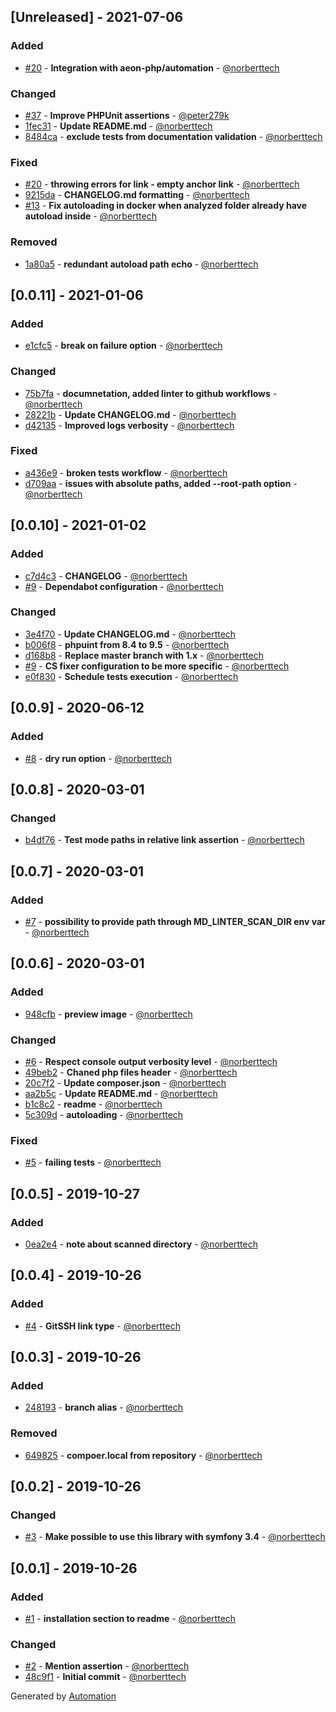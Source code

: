 ## [Unreleased] - 2021-07-06

### Added
- [#20](https://github.com/norberttech/md-link-linter/pull/20) - **Integration with aeon-php/automation** - [@norberttech](https://github.com/norberttech)

### Changed
- [#37](https://github.com/norberttech/md-link-linter/pull/37) - **Improve PHPUnit assertions** - [@peter279k](https://github.com/peter279k)
- [1fec31](https://github.com/norberttech/md-link-linter/commit/1fec31cb06b2705af54b4b1b90f6e0a0c06713c9) - **Update README.md** - [@norberttech](https://github.com/norberttech)
- [8484ca](https://github.com/norberttech/md-link-linter/commit/8484ca3446ee2908c5160f0f7db46eee760c91d7) - **exclude tests from documentation validation** - [@norberttech](https://github.com/norberttech)

### Fixed
- [#20](https://github.com/norberttech/md-link-linter/pull/20) - **throwing errors for link - empty anchor link** - [@norberttech](https://github.com/norberttech)
- [9215da](https://github.com/norberttech/md-link-linter/commit/9215da53d7f1cac228a135593a8884de00a9621e) - **CHANGELOG.md formatting** - [@norberttech](https://github.com/norberttech)
- [#13](https://github.com/norberttech/md-link-linter/pull/13) - **Fix autoloading in docker when analyzed folder already have autoload inside** - [@norberttech](https://github.com/norberttech)

### Removed
- [1a80a5](https://github.com/norberttech/md-link-linter/commit/1a80a5cb88b6f63a70b22eb30cf333149b29d3ff) - **redundant autoload path echo** - [@norberttech](https://github.com/norberttech)

## [0.0.11] - 2021-01-06

### Added
- [e1cfc5](https://github.com/norberttech/md-link-linter/commit/e1cfc546180427b8c026b75f81b9369fde911923) - **break on failure option** - [@norberttech](https://github.com/norberttech)

### Changed
- [75b7fa](https://github.com/norberttech/md-link-linter/commit/75b7fab233a300d0e5d22ca41b3e4e9a406c57f8) - **documnetation, added linter to github workflows** - [@norberttech](https://github.com/norberttech)
- [28221b](https://github.com/norberttech/md-link-linter/commit/28221ba1bd243c8d3aacf622d1894cf575e22a13) - **Update CHANGELOG.md** - [@norberttech](https://github.com/norberttech)
- [d42135](https://github.com/norberttech/md-link-linter/commit/d42135bdd818023f820b8e8aea16865f257551a0) - **Improved logs verbosity** - [@norberttech](https://github.com/norberttech)

### Fixed
- [a436e9](https://github.com/norberttech/md-link-linter/commit/a436e94e4d7c3de564b72dafff605e263eee160e) - **broken tests workflow** - [@norberttech](https://github.com/norberttech)
- [d709aa](https://github.com/norberttech/md-link-linter/commit/d709aaa8f914bc5b756e5852e80325907994ceb9) - **issues with absolute paths, added --root-path option** - [@norberttech](https://github.com/norberttech)

## [0.0.10] - 2021-01-02

### Added
- [c7d4c3](https://github.com/norberttech/md-link-linter/commit/c7d4c370a48f98a05a29a382027ac5312354be68) - **CHANGELOG** - [@norberttech](https://github.com/norberttech)
- [#9](https://github.com/norberttech/md-link-linter/pull/9) - **Dependabot configuration** - [@norberttech](https://github.com/norberttech)

### Changed
- [3e4f70](https://github.com/norberttech/md-link-linter/commit/3e4f703796e2c0b8f7b5c67dc98aa97bde3c8aba) - **Update CHANGELOG.md** - [@norberttech](https://github.com/norberttech)
- [b006f8](https://github.com/norberttech/md-link-linter/commit/b006f8c9948c46c4ea691a945301a5093e04d64a) - **phpuint from 8.4 to 9.5** - [@norberttech](https://github.com/norberttech)
- [d168b8](https://github.com/norberttech/md-link-linter/commit/d168b84ae43df1dae9064091dc72aff911e9a32d) - **Replace master branch with 1.x** - [@norberttech](https://github.com/norberttech)
- [#9](https://github.com/norberttech/md-link-linter/pull/9) - **CS fixer configuration to be more specific** - [@norberttech](https://github.com/norberttech)
- [e0f830](https://github.com/norberttech/md-link-linter/commit/e0f83006b8385cb30e32c61ce85bcb4e8cd5c54f) - **Schedule tests execution** - [@norberttech](https://github.com/norberttech)

## [0.0.9] - 2020-06-12

### Added
- [#8](https://github.com/norberttech/md-link-linter/pull/8) - **dry run option** - [@norberttech](https://github.com/norberttech)

## [0.0.8] - 2020-03-01

### Changed
- [b4df76](https://github.com/norberttech/md-link-linter/commit/b4df76acaf9502f9588c72e52e3a4adc1865bed8) - **Test mode paths in relative link assertion** - [@norberttech](https://github.com/norberttech)

## [0.0.7] - 2020-03-01

### Added
- [#7](https://github.com/norberttech/md-link-linter/pull/7) - **possibility to provide path through MD_LINTER_SCAN_DIR env var** - [@norberttech](https://github.com/norberttech)

## [0.0.6] - 2020-03-01

### Added
- [948cfb](https://github.com/norberttech/md-link-linter/commit/948cfb3e3c7fd0ea2aae1779b1db76d52ea58c48) - **preview image** - [@norberttech](https://github.com/norberttech)

### Changed
- [#6](https://github.com/norberttech/md-link-linter/pull/6) - **Respect console output verbosity level** - [@norberttech](https://github.com/norberttech)
- [49beb2](https://github.com/norberttech/md-link-linter/commit/49beb2eef24abc973bbc521a6eb171cc62dab7d0) - **Chaned php files header** - [@norberttech](https://github.com/norberttech)
- [20c7f2](https://github.com/norberttech/md-link-linter/commit/20c7f239f6c06c23a170b75408967973ad38e317) - **Update composer.json** - [@norberttech](https://github.com/norberttech)
- [aa2b5c](https://github.com/norberttech/md-link-linter/commit/aa2b5c47539faf7a7e059734249e0be11f5ed240) - **Update README.md** - [@norberttech](https://github.com/norberttech)
- [b1c8c2](https://github.com/norberttech/md-link-linter/commit/b1c8c2f4a054f18156b6e9ea56fb2990593db752) - **readme** - [@norberttech](https://github.com/norberttech)
- [5c309d](https://github.com/norberttech/md-link-linter/commit/5c309d97f56682550b0cdbbae425c04c50d4854f) - **autoloading** - [@norberttech](https://github.com/norberttech)

### Fixed
- [#5](https://github.com/norberttech/md-link-linter/pull/5) - **failing tests** - [@norberttech](https://github.com/norberttech)

## [0.0.5] - 2019-10-27

### Added
- [0ea2e4](https://github.com/norberttech/md-link-linter/commit/0ea2e440c892c671500e32a01ff9ff6592ac9bc2) - **note about scanned directory** - [@norberttech](https://github.com/norberttech)

## [0.0.4] - 2019-10-26

### Added
- [#4](https://github.com/norberttech/md-link-linter/pull/4) - **GitSSH link type** - [@norberttech](https://github.com/norberttech)

## [0.0.3] - 2019-10-26

### Added
- [248193](https://github.com/norberttech/md-link-linter/commit/248193daa3a091b6acf339b148f0da4230cf551f) - **branch alias** - [@norberttech](https://github.com/norberttech)

### Removed
- [649825](https://github.com/norberttech/md-link-linter/commit/64982592c0da0385f80a1cff306133ecba156086) - **compoer.local from repository** - [@norberttech](https://github.com/norberttech)

## [0.0.2] - 2019-10-26

### Changed
- [#3](https://github.com/norberttech/md-link-linter/pull/3) - **Make possible to use this library with symfony 3.4** - [@norberttech](https://github.com/norberttech)

## [0.0.1] - 2019-10-26

### Added
- [#1](https://github.com/norberttech/md-link-linter/pull/1) - **installation section to readme** - [@norberttech](https://github.com/norberttech)

### Changed
- [#2](https://github.com/norberttech/md-link-linter/pull/2) - **Mention assertion** - [@norberttech](https://github.com/norberttech)
- [48c9f1](https://github.com/norberttech/md-link-linter/commit/48c9f18d1c385c6b3af3e8011bf956be367808f3) - **Initial commit** - [@norberttech](https://github.com/norberttech)

Generated by [Automation](https://github.com/aeon-php/automation)